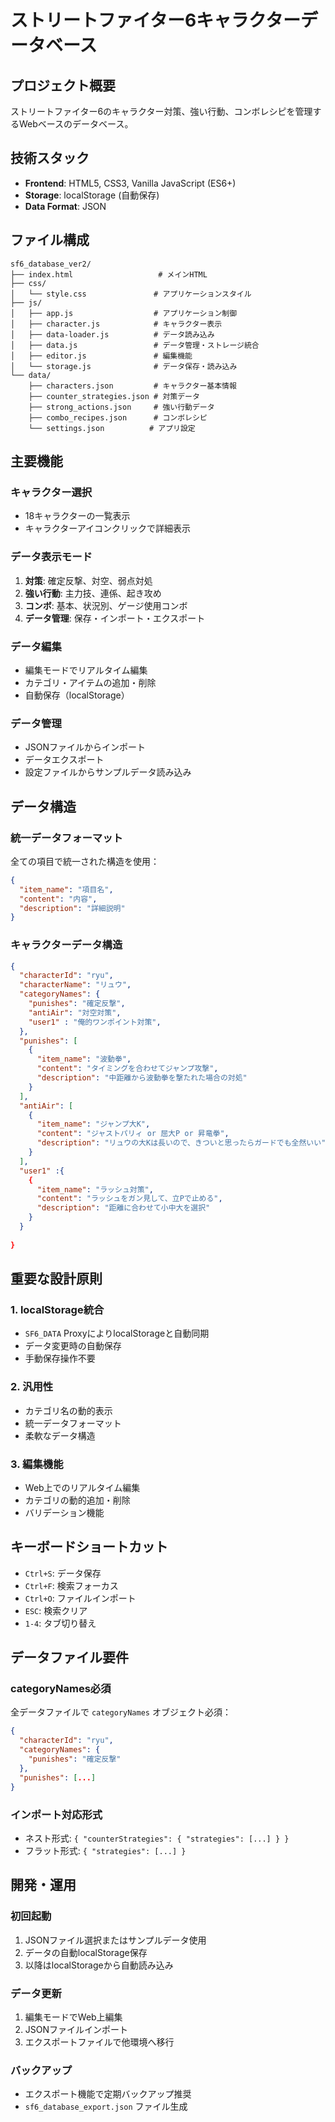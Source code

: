 # ストリートファイター6キャラクターデータベース

## プロジェクト概要

ストリートファイター6のキャラクター対策、強い行動、コンボレシピを管理するWebベースのデータベース。

## 技術スタック

- **Frontend**: HTML5, CSS3, Vanilla JavaScript (ES6+)
- **Storage**: localStorage (自動保存)
- **Data Format**: JSON

## ファイル構成

```
sf6_database_ver2/
├── index.html                   # メインHTML
├── css/
│   └── style.css               # アプリケーションスタイル
├── js/
│   ├── app.js                  # アプリケーション制御
│   ├── character.js            # キャラクター表示
│   ├── data-loader.js          # データ読み込み
│   ├── data.js                 # データ管理・ストレージ統合
│   ├── editor.js               # 編集機能
│   └── storage.js              # データ保存・読み込み
└── data/
    ├── characters.json         # キャラクター基本情報
    ├── counter_strategies.json # 対策データ
    ├── strong_actions.json     # 強い行動データ
    ├── combo_recipes.json      # コンボレシピ
    └── settings.json          # アプリ設定
```

## 主要機能

### キャラクター選択
- 18キャラクターの一覧表示
- キャラクターアイコンクリックで詳細表示

### データ表示モード
1. **対策**: 確定反撃、対空、弱点対処
2. **強い行動**: 主力技、連係、起き攻め
3. **コンボ**: 基本、状況別、ゲージ使用コンボ
4. **データ管理**: 保存・インポート・エクスポート

### データ編集
- 編集モードでリアルタイム編集
- カテゴリ・アイテムの追加・削除
- 自動保存（localStorage）

### データ管理
- JSONファイルからインポート
- データエクスポート
- 設定ファイルからサンプルデータ読み込み

## データ構造

### 統一データフォーマット
全ての項目で統一された構造を使用：
```json
{
  "item_name": "項目名",
  "content": "内容",
  "description": "詳細説明"
}
```

### キャラクターデータ構造
```json
{
  "characterId": "ryu",
  "characterName": "リュウ",
  "categoryNames": {
    "punishes": "確定反撃",
    "antiAir": "対空対策", 
    "user1" : "俺的ワンポイント対策",
  },
  "punishes": [
    {
      "item_name": "波動拳",
      "content": "タイミングを合わせてジャンプ攻撃",
      "description": "中距離から波動拳を撃たれた場合の対処"
    }
  ],
  "antiAir": [
    {
      "item_name": "ジャンプ大K",
      "content": "ジャストパリィ or 屈大P or 昇竜拳",
      "description": "リュウの大Kは長いので、きついと思ったらガードでも全然いい" 
    }
  ],
  "user1" :{
    {
      "item_name": "ラッシュ対策",
      "content": "ラッシュをガン見して、立Pで止める",
      "description": "距離に合わせて小中大を選択" 
    }
  }
  
}
```

## 重要な設計原則

### 1. localStorage統合
- `SF6_DATA` ProxyによりlocalStorageと自動同期
- データ変更時の自動保存
- 手動保存操作不要

### 2. 汎用性
- カテゴリ名の動的表示
- 統一データフォーマット
- 柔軟なデータ構造

### 3. 編集機能
- Web上でのリアルタイム編集
- カテゴリの動的追加・削除
- バリデーション機能

## キーボードショートカット

- `Ctrl+S`: データ保存
- `Ctrl+F`: 検索フォーカス  
- `Ctrl+O`: ファイルインポート
- `ESC`: 検索クリア
- `1-4`: タブ切り替え

## データファイル要件

### categoryNames必須
全データファイルで `categoryNames` オブジェクト必須：
```json
{
  "characterId": "ryu",
  "categoryNames": {
    "punishes": "確定反撃"
  },
  "punishes": [...]
}
```

### インポート対応形式
- ネスト形式: `{ "counterStrategies": { "strategies": [...] } }`
- フラット形式: `{ "strategies": [...] }`

## 開発・運用

### 初回起動
1. JSONファイル選択またはサンプルデータ使用
2. データの自動localStorage保存
3. 以降はlocalStorageから自動読み込み

### データ更新
1. 編集モードでWeb上編集
2. JSONファイルインポート
3. エクスポートファイルで他環境へ移行

### バックアップ
- エクスポート機能で定期バックアップ推奨
- `sf6_database_export.json` ファイル生成